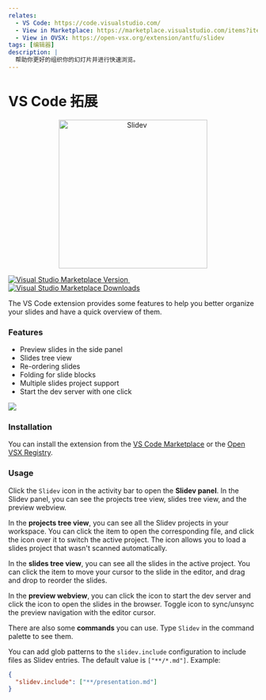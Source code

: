 ```yaml
---
relates:
  - VS Code: https://code.visualstudio.com/
  - View in Marketplace: https://marketplace.visualstudio.com/items?itemName=antfu.slidev
  - View in OVSX: https://open-vsx.org/extension/antfu/slidev
tags: [编辑器]
description: |
  帮助你更好的组织你的幻灯片并进行快速浏览。
---
```


# VS Code 拓展

<p align="center">
    <a href="https://github.com/slidevjs/slidev" target="_blank">
        <img src="https://cdn.jsdelivr.net/gh/slidevjs/slidev/assets/logo-for-vscode.png" alt="Slidev" width="300" />
    </a>
</p>

<a href="https://marketplace.visualstudio.com/items?itemName=antfu.slidev" target="__blank">
  <img inline src="https://img.shields.io/visual-studio-marketplace/v/antfu.slidev.svg?color=4EC5D4&amp;label=VS%20Code%20Marketplace&logo=visual-studio-code" alt="Visual Studio Marketplace Version" />
</a> &nbsp;
<a href="https://marketplace.visualstudio.com/items?itemName=antfu.slidev" target="__blank">
  <img inline src="https://img.shields.io/visual-studio-marketplace/d/antfu.slidev.svg?color=2B90B6" alt="Visual Studio Marketplace Downloads" />
</a>

The VS Code extension provides some features to help you better organize your slides and have a quick overview of them.

### Features

- Preview slides in the side panel
- Slides tree view
- Re-ordering slides
- Folding for slide blocks
- Multiple slides project support
- Start the dev server with one click

![](https://github.com/slidevjs/slidev/assets/63178754/2c9ba01a-d21f-4b33-b6b6-4e249873f865)

<TheTweet id="1395333405345148930" />

<TheTweet id="1789684139152810151" />

### Installation

You can install the extension from the [VS Code Marketplace](https://marketplace.visualstudio.com/items?itemName=antfu.slidev) or the [Open VSX Registry](https://open-vsx.org/extension/antfu/slidev).

### Usage

Click the `Slidev` icon in the activity bar to open the **Slidev panel**. In the Slidev panel, you can see the projects tree view, slides tree view, and the preview webview.

In the **projects tree view**, you can see all the Slidev projects in your workspace. You can click the item to open the corresponding file, and click the <codicon-eye /> icon over it to switch the active project. The <codicon-add /> icon allows you to load a slides project that wasn't scanned automatically.

In the **slides tree view**, you can see all the slides in the active project. You can click the item to move your cursor to the slide in the editor, and drag and drop to reorder the slides.

In the **preview webview**, you can click the <codicon-run-all /> icon to start the dev server and click the <codicon-globe /> icon to open the slides in the browser. Toggle <codicon-lock /> icon to sync/unsync the preview navigation with the editor cursor.

There are also some **commands** you can use. Type `Slidev` in the command palette to see them.

You can add glob patterns to the `slidev.include` configuration to include files as Slidev entries. The default value is `["**/*.md"]`. Example:

```json
{
  "slidev.include": ["**/presentation.md"]
}
```
